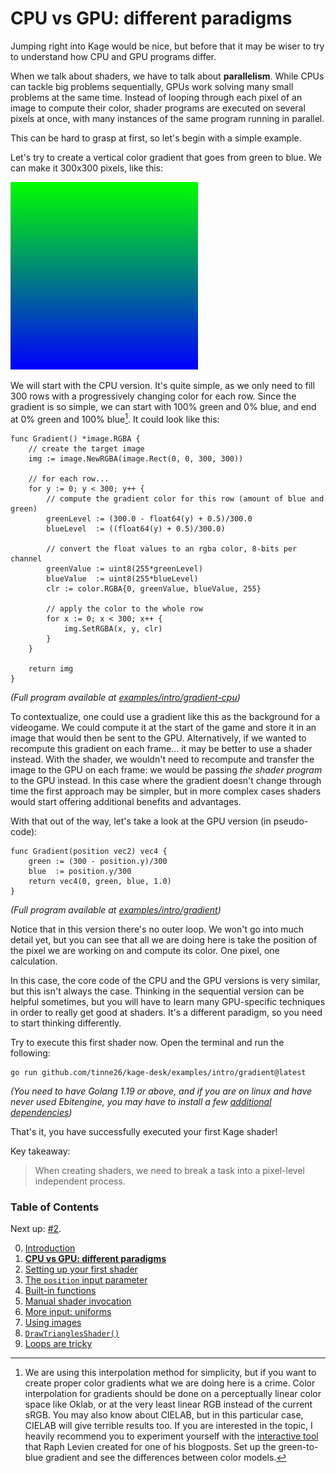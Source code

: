 # CPU vs GPU: different paradigms

Jumping right into Kage would be nice, but before that it may be wiser to try to understand how CPU and GPU programs differ.

When we talk about shaders, we have to talk about **parallelism**. While CPUs can tackle big problems sequentially, GPUs work solving many small problems at the same time. Instead of looping through each pixel of an image to compute their color, shader programs are executed on several pixels at once, with many instances of the same program running in parallel.

This can be hard to grasp at first, so let's begin with a simple example.

Let's try to create a vertical color gradient that goes from green to blue. We can make it 300x300 pixels, like this:

![](https://github.com/tinne26/kage-desk/blob/main/img/intro_cpu_gradient.png?raw=true)

We will start with the CPU version. It's quite simple, as we only need to fill 300 rows with a progressively changing color for each row. Since the gradient is so simple, we can start with 100% green and 0% blue, and end at 0% green and 100% blue[^1]. It could look like this:
```Golang
func Gradient() *image.RGBA {
	// create the target image
	img := image.NewRGBA(image.Rect(0, 0, 300, 300))

	// for each row...
	for y := 0; y < 300; y++ {
		// compute the gradient color for this row (amount of blue and green)
		greenLevel := (300.0 - float64(y) + 0.5)/300.0
		blueLevel  := ((float64(y) + 0.5)/300.0)

		// convert the float values to an rgba color, 8-bits per channel
		greenValue := uint8(255*greenLevel)
		blueValue  := uint8(255*blueLevel)
		clr := color.RGBA{0, greenValue, blueValue, 255}

		// apply the color to the whole row
		for x := 0; x < 300; x++ {
			img.SetRGBA(x, y, clr)
		}
	}	

	return img
}
```
*(Full program available at [examples/intro/gradient-cpu](https://github.com/tinne26/kage-desk/blob/main/examples/intro/gradient-cpu))*

To contextualize, one could use a gradient like this as the background for a videogame. We could compute it at the start of the game and store it in an image that would then be sent to the GPU. Alternatively, if we wanted to recompute this gradient on each frame... it may be better to use a shader instead. With the shader, we wouldn't need to recompute and transfer the image to the GPU on each frame: we would be passing *the shader program* to the GPU instead. In this case where the gradient doesn't change through time the first approach may be simpler, but in more complex cases shaders would start offering additional benefits and advantages.

With that out of the way, let's take a look at the GPU version (in pseudo-code):
```Golang
func Gradient(position vec2) vec4 {
	green := (300 - position.y)/300
	blue  := position.y/300
	return vec4(0, green, blue, 1.0)
}	
```
*(Full program available at [examples/intro/gradient](https://github.com/tinne26/kage-desk/blob/main/examples/intro/gradient))*

Notice that in this version there's no outer loop. We won't go into much detail yet, but you can see that all we are doing here is take the position of the pixel we are working on and compute its color. One pixel, one calculation.

In this case, the core code of the CPU and the GPU versions is very similar, but this isn't always the case. Thinking in the sequential version can be helpful sometimes, but you will have to learn many GPU-specific techniques in order to really get good at shaders. It's a different paradigm, so you need to start thinking differently.

Try to execute this first shader now. Open the terminal and run the following:
```
go run github.com/tinne26/kage-desk/examples/intro/gradient@latest
```
*(You need to have Golang 1.19 or above, and if you are on linux and have never used Ebitengine, you may have to install a few [additional dependencies](https://ebitengine.org/en/documents/install.html?os=linux#Installing_dependencies))*

That's it, you have successfully executed your first Kage shader!

Key takeaway:
> When creating shaders, we need to break a task into a pixel-level independent process.

[^1]: We are using this interpolation method for simplicity, but if you want to create proper color gradients what we are doing here is a crime. Color interpolation for gradients should be done on a perceptually linear color space like Oklab, or at the very least linear RGB instead of the current sRGB. You may also know about CIELAB, but in this particular case, CIELAB will give terrible results too. If you are interested in the topic, I heavily recommend you to experiment yourself with the [interactive tool](https://raphlinus.github.io/color/2021/01/18/oklab-critique.html) that Raph Levien created for one of his blogposts. Set up the green-to-blue gradient and see the differences between color models.


### Table of Contents
Next up: [#2](https://github.com/tinne26/kage-desk/blob/main/docs/tutorials/intro/02_shader_setup.md).

0. [Introduction](https://github.com/tinne26/kage-desk/blob/main/docs/tutorials/intro/00_introduction.md)
1. [**CPU vs GPU: different paradigms**](https://github.com/tinne26/kage-desk/blob/main/docs/tutorials/intro/01_cpu_vs_gpu.md)
2. [Setting up your first shader](https://github.com/tinne26/kage-desk/blob/main/docs/tutorials/intro/02_shader_setup.md)
3. [The `position` input parameter](https://github.com/tinne26/kage-desk/blob/main/docs/tutorials/intro/03_position_input.md)
4. [Built-in functions](https://github.com/tinne26/kage-desk/blob/main/docs/tutorials/intro/04_built_in_functions.md)
5. [Manual shader invocation](https://github.com/tinne26/kage-desk/blob/main/docs/tutorials/intro/05_invoke_shader.md)
6. [More input: uniforms](https://github.com/tinne26/kage-desk/blob/main/docs/tutorials/intro/06_uniforms.md)
7. [Using images](https://github.com/tinne26/kage-desk/blob/main/docs/tutorials/intro/07_images.md)
8. [`DrawTrianglesShader()`](https://github.com/tinne26/kage-desk/blob/main/docs/tutorials/intro/08_triangles.md)
9. [Loops are tricky](https://github.com/tinne26/kage-desk/blob/main/docs/tutorials/intro/09_loops.md)
